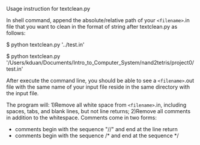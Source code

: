 Usage instruction for textclean.py

In shell command, append the absolute/relative path of your `<filename>`.in file that you
want to clean in the format of string after textclean.py as follows:

$ python textclean.py '../test.in'

$ python textclean.py '/Users/kduan/Documents/Intro_to_Computer_System/nand2tetris/project0/test.in'

After execute the command line, you should be able to see a `<filename>`.out file with
the same name of your input file reside in the same directory with the input file.

The program will:
1)Remove all white space from `<filename>`.in, including spaces, tabs, and blank lines,
but not line returns;
2)Remove all comments in addition to the whitespace. Comments come in two forms:
- comments begin with the sequence "//" and end at the line return
- comments begin with the sequence /* and end at the sequence */
